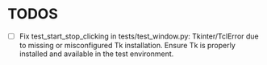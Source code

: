 # TODOS

- [ ] Fix test_start_stop_clicking in tests/test_window.py: Tkinter/TclError due to missing or misconfigured Tk installation. Ensure Tk is properly installed and available in the test environment.
